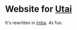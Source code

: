 # Website for [Utai](https://github.com/toto-minai/utai)

It's rewritten in [imba](https://imba.io). 4x fun.